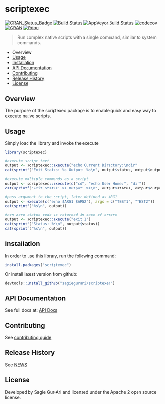 # scriptexec

[![CRAN_Status_Badge](http://www.r-pkg.org/badges/version/scriptexec)](https://cran.r-project.org/package=scriptexec) [![Build Status](https://travis-ci.org/sagiegurari/scriptexec.svg)](http://travis-ci.org/sagiegurari/scriptexec) [![AppVeyor Build Status](https://ci.appveyor.com/api/projects/status/github/sagiegurari/scriptexec?branch=master&svg=true)](https://ci.appveyor.com/project/sagiegurari/scriptexec) [![codecov](https://codecov.io/gh/sagiegurari/scriptexec/branch/master/graph/badge.svg)](https://codecov.io/gh/sagiegurari/scriptexec) [![CRAN](https://img.shields.io/cran/l/scriptexec.svg)](https://github.com/sagiegurari/scriptexec/blob/master/LICENSE) [![Rdoc](http://www.rdocumentation.org/badges/version/scriptexec)](http://www.rdocumentation.org/packages/scriptexec)

> Run complex native scripts with a single command, similar to system commands.

* [Overview](#overview)
* [Usage](#usage)
* [Installation](#installation)
* [API Documentation](http://www.rdocumentation.org/packages/scriptexec)
* [Contributing](.github/CONTRIBUTING.md)
* [Release History](NEWS.md)
* [License](#license)

<a name="overview"></a>
## Overview
The purpose of the scriptexec package is to enable quick and easy way to execute native scripts.

<a name="usage"></a>
## Usage
Simply load the library and invoke the execute

````r
library(scriptexec)

#execute script text
output <- scriptexec::execute("echo Current Directory:\ndir")
cat(sprintf("Exit Status: %s Output: %s\n", output$status, output$output))

#execute multiple commands as a script
output <- scriptexec::execute(c("cd", "echo User Home:", "dir"))
cat(sprintf("Exit Status: %s Output: %s\n", output$status, output$output))

#pass argument to the script, later defined as ARG1
output <- execute(c("echo $ARG1 $ARG2"), args = c("TEST1", "TEST2"))
cat(sprintf("%s\n", output))

#non zero status code is returned in case of errors
output <- scriptexec::execute("exit 1")
cat(sprintf("Status: %s\n", output$status))
cat(sprintf("%s\n", output))
````

<a name="installation"></a>
## Installation
In order to use this library, run the following command:

```r
install.packages("scriptexec")
```

Or install latest version from github:

```r
devtools::install_github("sagiegurari/scriptexec")
```

## API Documentation
See full docs at: [API Docs](http://www.rdocumentation.org/packages/scriptexec)

## Contributing
See [contributing guide](.github/CONTRIBUTING.md)

<a name="history"></a>
## Release History

See [NEWS](NEWS.md)

<a name="license"></a>
## License
Developed by Sagie Gur-Ari and licensed under the Apache 2 open source license.
